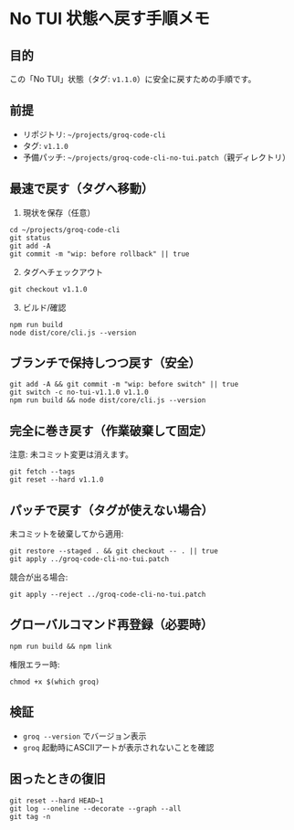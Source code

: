 # No TUI 状態へ戻す手順メモ

## 目的
この「No TUI」状態（タグ: `v1.1.0`）に安全に戻すための手順です。

## 前提
- リポジトリ: `~/projects/groq-code-cli`
- タグ: `v1.1.0`
- 予備パッチ: `~/projects/groq-code-cli-no-tui.patch`（親ディレクトリ）

## 最速で戻す（タグへ移動）
1) 現状を保存（任意）
```
cd ~/projects/groq-code-cli
git status
git add -A
git commit -m "wip: before rollback" || true
```
2) タグへチェックアウト
```
git checkout v1.1.0
```
3) ビルド/確認
```
npm run build
node dist/core/cli.js --version
```

## ブランチで保持しつつ戻す（安全）
```
git add -A && git commit -m "wip: before switch" || true
git switch -c no-tui-v1.1.0 v1.1.0
npm run build && node dist/core/cli.js --version
```

## 完全に巻き戻す（作業破棄して固定）
注意: 未コミット変更は消えます。
```
git fetch --tags
git reset --hard v1.1.0
```

## パッチで戻す（タグが使えない場合）
未コミットを破棄してから適用:
```
git restore --staged . && git checkout -- . || true
git apply ../groq-code-cli-no-tui.patch
```
競合が出る場合:
```
git apply --reject ../groq-code-cli-no-tui.patch
```

## グローバルコマンド再登録（必要時）
```
npm run build && npm link
```
権限エラー時:
```
chmod +x $(which groq)
```

## 検証
- `groq --version` でバージョン表示
- `groq` 起動時にASCIIアートが表示されないことを確認

## 困ったときの復旧
```
git reset --hard HEAD~1
git log --oneline --decorate --graph --all
git tag -n
```

